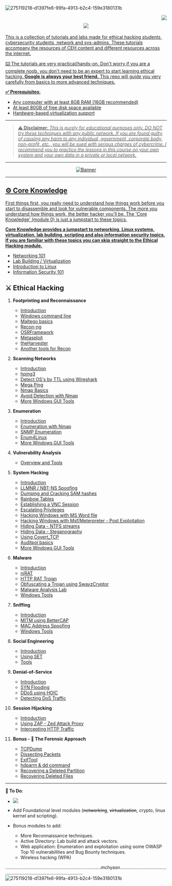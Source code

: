 ![275119218-d1397fe6-99fa-4913-b2c4-159e3180131b](https://github.com/jefftsui1/jefftsui1/assets/46698661/138acf75-2f95-4334-80ce-c6c736112abc)


<img align="right" src="https://visitor-badge.laobi.icu/badge?page_id=jefftsui1.jefftsui1" />

<h1 align="center">
    <a href="https://git.io/typing-svg">
        <img src="https://readme-typing-svg.herokuapp.com/?font=Righteous&size=35&center=true&vCenter=true&width=500&height=70&duration=2500&lines=👋+Hello+I'm+mchyasn!+👋......;+Thank+You+For+Visiting!.......;" />
</h1>

This is a collection of tutorials and labs made for ethical hacking students, cybersecurity students, network and sys-admins. These tutorials accompany the resources of CEH content and different resources across the internet.

⌨️ The tutorials are very practical/hands-on. Don't worry if you are a complete noob, you don't need to be an expert to start learning ethical hacking. **Google is always your best friend.** This repo will guide you very carefully from basics to more advanced techniques.

**✅ Prerequisites**:

* Any computer with at least 8GB RAM (16GB recommended)
* At least 80GB of free disk space available
* Hardware-based virtualization support

---

> **⚠️ Disclaimer**:
> *This is purely for educational purposes only. DO NOT try these techniques with any public network. If you are found guilty of causing any harm to any individual, government, corporate body, non-profit, etc., you will be sued with serious charges of cybercrime. I recommend you to practice the lessons in this course on your own system and your own data in a private or local network.*

---
<div align="center">
  <img src="https://github.com/jefftsui1/jefftsui1/assets/46698661/f7da48e9-2583-4658-b1f4-f2dd4c376713" style="max-width:100" alt="Banner" >
</div>


<hr/>


## ⚙️ Core Knowledge

First things first, you really need to understand how things work before you start to disassemble and look for vulnerable components. The more you understand how things work, the better hacker you'll be. The 'Core Knowledge' (module 0) is just a jumpstart to these topics.

**Core Knowledge provides a jumpstart to networking, Linux systems, virtualization, lab building, scripting and also information security topics. If you are familiar with these topics you can skip straight to the Ethical Hacking module.**

* [Networking 101](https://github.com/mchyasn/-Ethical-Hacking-Home-Lab/tree/main/0-Core-Knowledge/0-Networking-101.md)
* [Lab Building / Virtualization](https://github.com/mchyasn/-Ethical-Hacking-Home-Lab/tree/main/0-Core-Knowledge/1-Lab-Building.md)
* [Introduction to Linux](https://github.com/mchyasn/-Ethical-Hacking-Home-Lab/tree/main/0-Core-Knowledge/2-Intro-to-Linux.md)
* [Information Security 101](https://github.com/mchyasn/-Ethical-Hacking-Home-Lab/tree/main/0-Core-Knowledge/4-Infosec-101.md)

## ⚔️ Ethical Hacking

1. **Footprinting and Reconnaissance**

   * [Introduction](https://github.com/mchyasn/-Ethical-Hacking-Home-Lab/tree/main/1-Footprinting-and-Reconnaissance/0-What-is-Footprinting.md)
   * [Windows command line](https://github.com/mchyasn/-Ethical-Hacking-Home-Lab/tree/main/1-Footprinting-and-Reconnaissance/1-Windows-CommandLine.md)
   * [Maltego basics](https://github.com/mchyasn/-Ethical-Hacking-Home-Lab/tree/main/1-Footprinting-and-Reconnaissance/2-Maltego-Basics.md)
   * [Recon-ng](https://github.com/mchyasn/-Ethical-Hacking-Home-Lab/tree/main/1-Footprinting-and-Reconnaissance/3-Recon-ng.md)
   * [OSRFramework](https://github.com/mchyasn/-Ethical-Hacking-Home-Lab/tree/main/1-Footprinting-and-Reconnaissance/4-OSRFramework.md)
   * [Metasploit](https://github.com/mchyasn/-Ethical-Hacking-Home-Lab/tree/main/1-Footprinting-and-Reconnaissance/5-Metasploit-Basics.md)
   * [theHarvester](https://github.com/mchyasn/-Ethical-Hacking-Home-Lab/tree/main/1-Footprinting-and-Reconnaissance/6-theHarvester.md)
   * [Another tools for Recon](https://github.com/mchyasn/-Ethical-Hacking-Home-Lab/tree/main/1-Footprinting-and-Reconnaissance/7-Other-Tools.md)
2. **Scanning Networks**

   * [Introduction](https://github.com/mchyasn/-Ethical-Hacking-Home-Lab/tree/main/2-Scanning-Networks/0-Scanning-a-Target-Network.md)
   * [hping3](https://github.com/mchyasn/-Ethical-Hacking-Home-Lab/tree/main/2-Scanning-Networks/1-hping3.md)
   * [Detect OS's by TTL using Wireshark](https://github.com/mchyasn/-Ethical-Hacking-Home-Lab/tree/main/2-Scanning-Networks/2-TTL.md)
   * [Mega Ping](https://github.com/mchyasn/-Ethical-Hacking-Home-Lab/tree/main/2-Scanning-Networks/3-MegaPing.md)
   * [Nmap Basics](https://github.com/mchyasn/-Ethical-Hacking-Home-Lab/tree/main/2-Scanning-Networks/4-Nmap.md)
   * [Avoid Detection with Nmap](https://github.com/mchyasn/-Ethical-Hacking-Home-Lab/tree/main/2-Scanning-Networks/5-NmapDecoyIP.md)
   * [More Windows GUI Tools](https://github.com/mchyasn/-Ethical-Hacking-Home-Lab/tree/main/2-Scanning-Networks/6-WindowsTools.md)

  
3. **Enumeration**

   * [Introduction](https://github.com/mchyasn/-Ethical-Hacking-Home-Lab/tree/main/3-Enumeration/0-Introduction.md)
   * [Enumeration with Nmap](https://github.com/mchyasn/-Ethical-Hacking-Home-Lab/tree/main/3-Enumeration/1-Enumerating-with-Nmap.md)
   * [SNMP Enumeration](https://github.com/mchyasn/-Ethical-Hacking-Home-Lab/tree/main/3-Enumeration/2-SNMP-Enumeration.md)
   * [Enum4Linux](https://github.com/mchyasn/-Ethical-Hacking-Home-Lab/tree/main/3-Enumeration/3-Enum4linux-Win-and-Samba-Enumeration.md)
   * [More Windows GUI Tools](https://github.com/mchyasn/-Ethical-Hacking-Home-Lab/tree/main/3-Enumeration/4-Windows-EnumerationTools.md)
4. **Vulnerability Analysis**

   * [Overview and Tools](https://github.com/mchyasn/-Ethical-Hacking-Home-Lab/tree/main/4-Vulnerability-Analysis/Overview-and-Tools.md)
5. **System Hacking**

   * [Introduction](https://github.com/mchyasn/-Ethical-Hacking-Home-Lab/tree/main/5-System-Hacking/0-Introduction.md)
   * [LLMNR / NBT-NS Spoofing](https://github.com/mchyasn/-Ethical-Hacking-Home-Lab/tree/main/5-System-Hacking/1-LLMNR-NBT-NS.md)
   * [Dumping and Cracking SAM hashes](https://github.com/mchyasn/-Ethical-Hacking-Home-Lab/tree/main/5-System-Hacking/2-SAM-Hashes.md)
   * [Rainbow Tables](https://github.com/mchyasn/-Ethical-Hacking-Home-Lab/tree/main/5-System-Hacking/3-Rainbow-tables.md)
   * [Establishing a VNC Session](https://github.com/mchyasn/-Ethical-Hacking-Home-Lab/tree/main/5-System-Hacking/4-VNC-Session.md)
   * [Escalating Privileges](https://github.com/mchyasn/-Ethical-Hacking-Home-Lab/tree/main/5-System-Hacking/5-Escalating-Privileges.md)
   * [Hacking Windows with MS Word file](https://github.com/mchyasn/-Ethical-Hacking-Home-Lab/tree/main/5-System-Hacking/6-Hacking-Windows-with-Doc-file.md)
   * [Hacking Windows with Msf/Meterpreter - Post Exploitation](https://github.com/mchyasn/-Ethical-Hacking-Home-Lab/tree/main/5-System-Hacking/7-Hacking-Windows-with-Metasploit-PostExploitation.md)
   * [Hiding Data - NTFS streams](https://github.com/mchyasn/-Ethical-Hacking-Home-Lab/tree/main/5-System-Hacking/8-NTFS-Streams.md)
   * [Hiding Data - Steganography](https://github.com/mchyasn/-Ethical-Hacking-Home-Lab/tree/main/5-System-Hacking/9-Steganography.md)
   * [Using Covert\_TCP](https://github.com/mchyasn/-Ethical-Hacking-Home-Lab/tree/main/5-System-Hacking/10-Covert_TCP.md)
   * [Auditpol basics](https://github.com/mchyasn/-Ethical-Hacking-Home-Lab/tree/main/5-System-Hacking/11-Auditpol.md)
   * [More Windows GUI Tools](https://github.com/mchyasn/-Ethical-Hacking-Home-Lab/tree/main/5-System-Hacking/12-WindowsTools.md)
6. **Malware**

   * [Introduction](https://github.com/mchyasn/-Ethical-Hacking-Home-Lab/tree/main/6-Malware/0-Introduction.md)
   * [njRAT](https://github.com/mchyasn/-Ethical-Hacking-Home-Lab/tree/main/6-Malware/1-Using-njRAT.md)
   * [HTTP RAT Trojan](https://github.com/mchyasn/-Ethical-Hacking-Home-Lab/tree/main/6-Malware/2-HTTP-Trojan.md)
   * [Obfuscating a Trojan using SwayzCryptor](https://github.com/mchyasn/-Ethical-Hacking-Home-Lab/tree/main/6-Malware/3-Obfuscating-Trojan-SwayzCryptor.md)
   * [Malware Analysis Lab](https://github.com/mchyasn/-Ethical-Hacking-Home-Lab/tree/main/6-Malware/4-Malware-Analysis-Lab.md)
   * [Windows Tools](https://github.com/mchyasn/-Ethical-Hacking-Home-Lab/tree/main/6-Malware/5-Windows-Tools.md)
7. **Sniffing**

   * [Introduction](https://github.com/mchyasn/-Ethical-Hacking-Home-Lab/tree/main/7-Sniffing/0-Introduction.md)
   * [MITM using BetterCAP](https://github.com/mchyasn/-Ethical-Hacking-Home-Lab/tree/main/7-Sniffing/1-MITM-with-Bettercap.md)
   * [MAC Address Spoofing](https://github.com/mchyasn/-Ethical-Hacking-Home-Lab/tree/main/7-Sniffing/2-Spoofing-MAC-address.md)
   * [Windows Tools](https://github.com/mchyasn/-Ethical-Hacking-Home-Lab/tree/main/7-Sniffing/x-Windows-Tools.md)
8. **Social Engineering**

   * [Introduction](https://github.com/mchyasn/-Ethical-Hacking-Home-Lab/tree/main/8-Social-Engineering/0-Introduction.md)
   * [Using SET](https://github.com/mchyasn/-Ethical-Hacking-Home-Lab/tree/main/8-Social-Engineering/1-Using-SET.md)
   * [Tools](https://github.com/mchyasn/-Ethical-Hacking-Home-Lab/tree/main/8-Social-Engineering/X-Tools.md)
9. **Denial-of-Service**

   * [Introduction](https://github.com/mchyasn/-Ethical-Hacking-Home-Lab/tree/main/9-Denial-of-Service/0-Introduction.md)
   * [SYN Flooding](https://github.com/mchyasn/-Ethical-Hacking-Home-Lab/tree/main/9-Denial-of-Service/1-SYN-Flooding.md)
   * [DDoS using HOIC](https://github.com/mchyasn/-Ethical-Hacking-Home-Lab/tree/main/9-Denial-of-Service/2-DDoS-using-HOIC.md)
   * [Detecting DoS Traffic](https://github.com/mchyasn/-Ethical-Hacking-Home-Lab/tree/main/9-Denial-of-Service/3-Detecting-DoS-Traffic.md)
10. **Session Hijacking**

    * [Introduction](https://github.com/mchyasn/-Ethical-Hacking-Home-Lab/tree/main/10-Session-Hijacking/0-Introduction.md)
    * [Using ZAP - Zed Attack Proxy](https://github.com/mchyasn/-Ethical-Hacking-Home-Lab/tree/main/10-Session-Hijacking/1-Using-ZAP.md)
    * [Intercepting HTTP Traffic](https://github.com/mchyasn/-Ethical-Hacking-Home-Lab/tree/main/10-Session-Hijacking/2-Intercepting-HTTP-Traffic.md)
   
      
11. **Bonus - 🔬 The Forensic Approach**

    * [TCPDump](https://github.com/mchyasn/-Ethical-Hacking-Home-Lab/tree/main/11-Bonus/TCPDump-Tutorial.md)
    * [Dissecting Packets](https://github.com/mchyasn/-Ethical-Hacking-Home-Lab/tree/main/11-Bonus/Dissecting-packets.md)
    * [ExifTool](https://github.com/mchyasn/-Ethical-Hacking-Home-Lab/tree/main/11-Bonus/ExifTool-Tutorial.md)
    * [hdparm & dd command](https://github.com/mchyasn/-Ethical-Hacking-Home-Lab/tree/main/11-Bonus/Using-hdparm-and-dd-command.md)
    * [Recovering a Deleted Partition](https://github.com/mchyasn/-Ethical-Hacking-Home-Lab/tree/main/11-Bonus/Recovering-Deleted-Partition.md)
    * [Recovering Deleted Files](https://github.com/mchyasn/-Ethical-Hacking-Home-Lab/tree/main/11-Bonus/Recovering-Deleted-Files.md)
* * * 

**💭 To Do**:

- ![](https://img.shields.io/badge/status-in%20progress-orange)
- Add Foundational level modules (~~networking~~, ~~virtualization~~, crypto, linux kernel and scripting).
- Bonus modules to add:

   - More Reconnaissance techniques.
    - Active Directory: Lab build and attack vectors.
    - Web application: Enumeration and exploitation using some OWASP Top 10 vulnerabilities and Bug Bounty techniques.
    - Wireless hacking (WPA)


..........................................................................mchyasn................................................................................................
![275119218-d1397fe6-99fa-4913-b2c4-159e3180131b](https://media1.giphy.com/media/v1.Y2lkPTc5MGI3NjExYnliOWZwOHl3cHRzdnAwc3V3OGU4aXZpd3UxM29xbWNscmt5aXgwdSZlcD12MV9pbnRlcm5hbF9naWZfYnlfaWQmY3Q9Zw/DqiMTFxiXx0VaVZQbF/giphy.gif)
